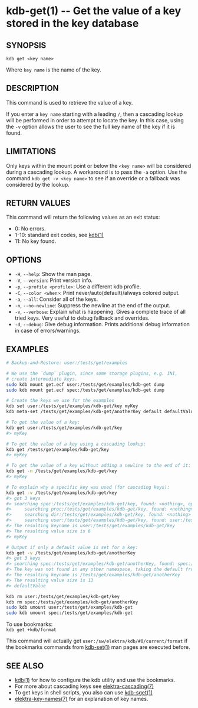 # kdb-get(1) -- Get the value of a key stored in the key database

## SYNOPSIS

`kdb get <key name>`

Where `key name` is the name of the key.

## DESCRIPTION

This command is used to retrieve the value of a key.

If you enter a `key name` starting with a leading `/`, then a cascading lookup will be performed in order to attempt to locate the key.
In this case, using the `-v` option allows the user to see the full key name of the key if it is found.

## LIMITATIONS

Only keys within the mount point or below the `<key name>` will be considered during a cascading lookup.
A workaround is to pass the `-a` option.
Use the command `kdb get -v <key name>` to see if an override or a fallback was considered by the lookup.

## RETURN VALUES

This command will return the following values as an exit status:

- 0:
  No errors.
- 1-10:
  standard exit codes, see [kdb(1)](kdb.md)
- 11:
  No key found.

## OPTIONS

- `-H`, `--help`:
  Show the man page.
- `-V`, `--version`:
  Print version info.
- `-p`, `--profile <profile>`:
  Use a different kdb profile.
- `-C`, `--color <when>`:
  Print never/auto(default)/always colored output.
- `-a`, `--all`:
  Consider all of the keys.
- `-n`, `--no-newline`:
  Suppress the newline at the end of the output.
- `-v`, `--verbose`:
  Explain what is happening.
  Gives a complete trace of all tried keys.
  Very useful to debug fallback and overrides.
- `-d`, `--debug`:
  Give debug information. Prints additional debug information in case of errors/warnings.

## EXAMPLES

```sh
# Backup-and-Restore: user:/tests/get/examples

# We use the `dump` plugin, since some storage plugins, e.g. INI,
# create intermediate keys.
sudo kdb mount get.ecf user:/tests/get/examples/kdb-get dump
sudo kdb mount get.ecf spec:/tests/get/examples/kdb-get dump

# Create the keys we use for the examples
kdb set user:/tests/get/examples/kdb-get/key myKey
kdb meta-set /tests/get/examples/kdb-get/anotherKey default defaultValue

# To get the value of a key:
kdb get user:/tests/get/examples/kdb-get/key
#> myKey

# To get the value of a key using a cascading lookup:
kdb get /tests/get/examples/kdb-get/key
#> myKey

# To get the value of a key without adding a newline to the end of it:
kdb get -n /tests/get/examples/kdb-get/key
#> myKey

# To explain why a specific key was used (for cascading keys):
kdb get -v /tests/get/examples/kdb-get/key
#> got 3 keys
#> searching spec:/tests/get/examples/kdb-get/key, found: <nothing>, options: KDB_O_CALLBACK
#>     searching proc:/tests/get/examples/kdb-get/key, found: <nothing>
#>     searching dir:/tests/get/examples/kdb-get/key, found: <nothing>
#>     searching user:/tests/get/examples/kdb-get/key, found: user:/tests/get/examples/kdb-get/key
#> The resulting keyname is user:/tests/get/examples/kdb-get/key
#> The resulting value size is 6
#> myKey

# Output if only a default value is set for a key:
kdb get -v /tests/get/examples/kdb-get/anotherKey
#> got 3 keys
#> searching spec:/tests/get/examples/kdb-get/anotherKey, found: spec:/tests/get/examples/kdb-get/anotherKey, options: KDB_O_CALLBACK
#> The key was not found in any other namespace, taking the default from the metadata
#> The resulting keyname is /tests/get/examples/kdb-get/anotherKey
#> The resulting value size is 13
#> defaultValue

kdb rm user:/tests/get/examples/kdb-get/key
kdb rm spec:/tests/get/examples/kdb-get/anotherKey
sudo kdb umount user:/tests/get/examples/kdb-get
sudo kdb umount spec:/tests/get/examples/kdb-get
```

To use bookmarks:<br>
`kdb get +kdb/format`

This command will actually get `user:/sw/elektra/kdb/#0/current/format` if the bookmarks commands from
[kdb-set(1)](kdb-set.md) man pages are executed before.

## SEE ALSO

- [kdb(1)](kdb.md) for how to configure the kdb utility and use the bookmarks.
- For more about cascading keys see [elektra-cascading(7)](elektra-cascading.md)
- To get keys in shell scripts, you also can use [kdb-sget(1)](kdb-sget.md)
- [elektra-key-names(7)](elektra-key-names.md) for an explanation of key names.
